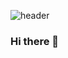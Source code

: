 ![header](https://capsule-render.vercel.app/api?type=waving&color=B6F4FF&height=200&section=header&text=KIMAKUMA&20GITHUB&fontSize=90)

### Hi there 👋


<!--
**kimakuma/kimakuma** is a ✨ _special_ ✨ repository because its `README.md` (this file) appears on your GitHub profile.

Here are some ideas to get you started:

- 🔭 I’m currently working on ...
- 🌱 I’m currently learning ...
- 👯 I’m looking to collaborate on ...
- 🤔 I’m looking for help with ...
- 💬 Ask me about ...
- 📫 How to reach me: ...
- 😄 Pronouns: ...
- ⚡ Fun fact: ...
-->
